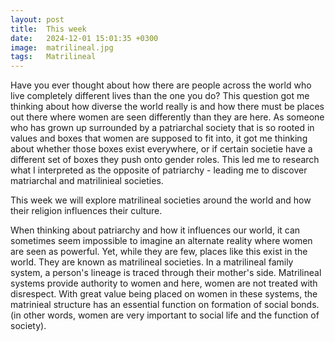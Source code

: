 ```yaml
---
layout: post
title:  This week
date:   2024-12-01 15:01:35 +0300
image:  matrilineal.jpg
tags:   Matrilineal
---
```

Have you ever thought about how there are people across the world who live completely different lives than the one you do? 
This question got me thinking about how diverse the world really is and how there must be places out there where women are seen differently than they are here. As someone who has grown up surrounded by a patriarchal society that is so rooted in values and boxes that women are supposed to fit into, it got me thinking about whether those boxes exist everywhere, or if certain societie have a different set of boxes they push onto gender roles. This led me to research what I interpreted as the opposite of patriarchy - leading me to discover matriarchal and matrilinieal societies. 

This week we will explore matrilineal societies around the world and how their religion influences their culture. 

When thinking about patriarchy and how it influences our world, it can sometimes seem impossible to imagine an alternate reality where women are seen as powerful. Yet, while they are few, places like this exist in the world. They are known as matrilineal societies. In a matrilineal family system, a person's lineage is traced through their mother's side. Matrilineal systems provide authority to women and here, women are not treated with disrespect. With great value being placed on women in these systems, the matrinieal structure has an essential function on formation of social bonds. (in other words, women are very important to social life and the function of society).
